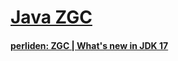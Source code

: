 # [Java ZGC](https://wiki.openjdk.java.net/display/zgc/Main)

#### [perliden: ZGC | What's new in JDK 17](https://malloc.se/blog/zgc-jdk17)
